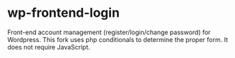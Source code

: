 wp-frontend-login
=================

Front-end account management (register/login/change password) for Wordpress.
This fork uses php conditionals to determine the proper form. It does not require JavaScript.
